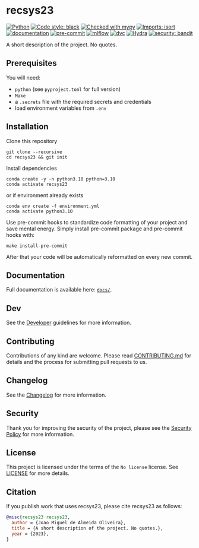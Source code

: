 # recsys23

[![Python](https://img.shields.io/badge/python-3.7+-informational.svg)]()
[![Code style: black](https://img.shields.io/badge/code%20style-black-000000.svg)](https://github.com/psf/black)
[![Checked with mypy](http://www.mypy-lang.org/static/mypy_badge.svg)](http://mypy-lang.org)
[![Imports: isort](https://img.shields.io/badge/%20imports-isort-%231674b1?style=black)](https://pycqa.github.io/isort)
[![documentation](https://img.shields.io/badge/docs-mkdocs%20material-blue.svg?style=flat)](https://mkdocstrings.github.io)
[![pre-commit](https://img.shields.io/badge/pre--commit-enabled-brightgreen?logo=pre-commit&logoColor=white)](https://github.com/pre-commit/pre-commit)
[![mlflow](https://img.shields.io/badge/tracking-mlflow-blue)](https://mlflow.org)
[![dvc](https://img.shields.io/badge/data-dvc-9cf)](https://dvc.org)
[![Hydra](https://img.shields.io/badge/Config-Hydra-89b8cd)](https://hydra.cc)
[![security: bandit](https://img.shields.io/badge/security-bandit-yellow.svg)](https://github.com/PyCQA/bandit)


A short description of the project. No quotes.

## Prerequisites

You will need:

- `python` (see `pyproject.toml` for full version)
- `Make`
- a `.secrets` file with the required secrets and credentials
- load environment variables from `.env`

## Installation

Clone this repository

    git clone --recursive 
    cd recsys23 && git init

Install dependencies

    conda create -y -n python3.10 python=3.10
    conda activate recsys23

or if environment already exists

    conda env create -f environment.yml
    conda activate python3.10

Use pre-commit hooks to standardize code formatting of your project and save mental energy.
Simply install pre-commit package and pre-commit hooks with:

    make install-pre-commit

After that your code will be automatically reformatted on every new commit.

## Documentation

Full documentation is available here: [`docs/`](docs).

## Dev

See the [Developer](docs/DEVELOPER.md) guidelines for more information. 

## Contributing

Contributions of any kind are welcome. Please read [CONTRIBUTING.md](docs/CONTRIBUTING.md]) for details and 
the process for submitting pull requests to us.

## Changelog

See the [Changelog](CHANGELOG.md) for more information.

## Security

Thank you for improving the security of the project, please see the [Security Policy](docs/SECURITY.md)
for more information.

## License

This project is licensed under the terms of the `No license` license. 
See [LICENSE](LICENSE) for more details.

## Citation

If you publish work that uses recsys23, please cite recsys23 as follows:

```bibtex
@misc{recsys23 recsys23,
  author = {Joao Miguel de Almeida Oliveira},
  title = {A short description of the project. No quotes.},
  year = {2023},
}
```
